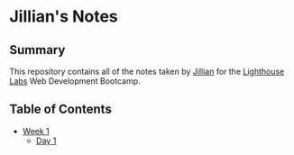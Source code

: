 # Jillian's Notes

## Summary

This repository contains all of the notes taken by [Jillian](https://github.com/JillianAubrey) for the [Lighthouse Labs](https://www.lighthouselabs.ca/) Web Development Bootcamp.

## Table of Contents
* [Week 1](/week_1)
  * [Day 1](/week_1/day_1)